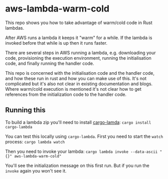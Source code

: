 # aws-lambda-warm-cold
This repo shows you how to take advantage of warm/cold code in Rust lambdas.

After AWS runs a lambda it keeps it "warm" for a while. If the lambda is invoked before that while is up then it runs faster.

There are several steps in AWS running a lambda, e.g. downloading your code, provisioning the execution environment, running the initialisation code, and finally running the handler code.

This repo is concerned with the initialisation code and the handler code, and how these run in rust and how you can make use of this. It's not complicated but it's also not clear in existing documentation and blogs. Where warm/cold execution is mentioned it's not clear how to get references from the initialization code to the handler code.

## Running this

To build a lambda zip you'll need to install [cargo-lamda](https://github.com/cargo-lambda/cargo-lambda):
`cargo install cargo-lambda`

You can test this locally using `cargo-lambda`. First you need to start the `watch` process:
`cargo lambda watch`

Then you need to invoke your lambda:
`cargo lambda invoke --data-ascii "{}" aws-lambda-warm-cold"`

You'll see the initialization message on this first run. But if you run the `invoke` again you won't see it.